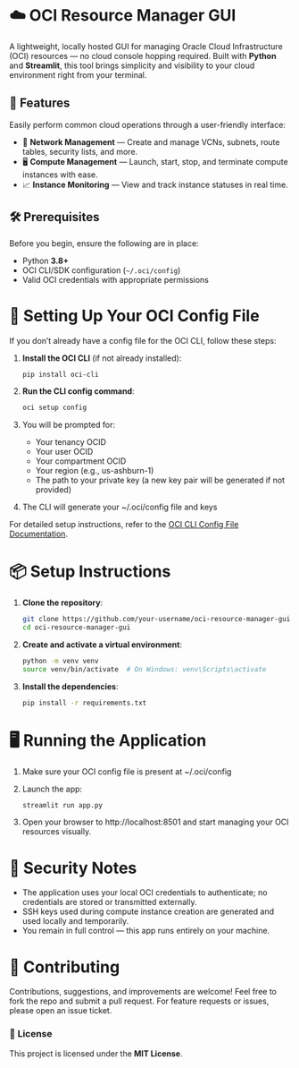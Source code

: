 # ☁️ OCI Resource Manager GUI

A lightweight, locally hosted GUI for managing Oracle Cloud Infrastructure (OCI) resources — no cloud console hopping required. Built with **Python** and **Streamlit**, this tool brings simplicity and visibility to your cloud environment right from your terminal.

## 🚀 Features

Easily perform common cloud operations through a user-friendly interface:

- 🔧 **Network Management** — Create and manage VCNs, subnets, route tables, security lists, and more.
- 🖥️ **Compute Management** — Launch, start, stop, and terminate compute instances with ease.
- 📈 **Instance Monitoring** — View and track instance statuses in real time.

## 🛠️ Prerequisites

Before you begin, ensure the following are in place:

- Python **3.8+**
- OCI CLI/SDK configuration (`~/.oci/config`)
- Valid OCI credentials with appropriate permissions

# 🔧 Setting Up Your OCI Config File

If you don’t already have a config file for the OCI CLI, follow these steps:

1. **Install the OCI CLI** (if not already installed):

   ```bash
   pip install oci-cli
   ```
   
3. **Run the CLI config command**:

   ```bash
   oci setup config
   ```
   
5. You will be prompted for:
    - Your tenancy OCID
    - Your user OCID
    - Your compartment OCID
    - Your region (e.g., us-ashburn-1)
    - The path to your private key (a new key pair will be generated if not provided)
6. The CLI will generate your ~/.oci/config file and keys

For detailed setup instructions, refer to the [OCI CLI Config File Documentation](https://docs.oracle.com/en-us/iaas/Content/API/SDKDocs/cliinstall.htm#configfile).

# 📦 Setup Instructions

1. **Clone the repository**:

   ```bash
   git clone https://github.com/your-username/oci-resource-manager-gui.git
   cd oci-resource-manager-gui
   ```
   
3. **Create and activate a virtual environment**:

   ```bash
   python -m venv venv
   source venv/bin/activate  # On Windows: venv\Scripts\activate
   ```
   
5. **Install the dependencies**:

   ```bash
   pip install -r requirements.txt
   ```
   
# 🖥️ Running the Application

1. Make sure your OCI config file is present at ~/.oci/config
2. Launch the app:

   ```bash
   streamlit run app.py
   ```
   
4. Open your browser to http://localhost:8501 and start managing your OCI resources visually.

# 🔐 Security Notes

- The application uses your local OCI credentials to authenticate; no credentials are stored or transmitted externally.
- SSH keys used during compute instance creation are generated and used locally and temporarily.
- You remain in full control — this app runs entirely on your machine.

# 🙌 **Contributing**

Contributions, suggestions, and improvements are welcome! Feel free to fork the repo and submit a pull request. For feature requests or issues, please open an issue ticket.

### 📄 **License**

This project is licensed under the **MIT License**.
